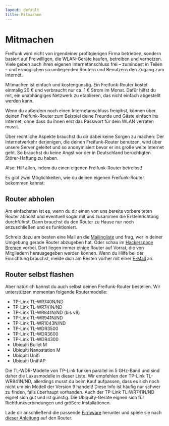 ```yaml
---
layout: default
title: Mitmachen
---
```

# Mitmachen

Freifunk wird nicht von irgendeiner profitgierigen Firma betrieben, sondern basiert auf Freiwilligen, die WLAN-Geräte kaufen, betreiben und vernetzen. Viele geben auch ihren eigenen Internetanschluss frei – zumindest in Teilen – und ermöglichen so umliegenden Routern und Benutzern den Zugang zum Internet.

Mitmachen ist einfach und kostengünstig. Ein Freifunk-Router kostet einmalig 20 € und verbraucht nur ca. 1 € Strom im Monat. Dafür hilfst du mit, ein unabhängiges Netzwerk zu etablieren, das nicht einfach abgestellt werden kann.

Wenn du außerdem noch einen Internetanschluss freigibst, können über deinen Freifunk-Router zum Beispiel deine Freunde und Gäste einfach ins Internet, ohne dass du ihnen erst das Passwort für dein WLAN verraten musst.

Über rechtliche Aspekte brauchst du dir dabei keine Sorgen zu machen: Der Internetverkehr derjenigen, die deinen Freifunk-Router benutzen, wird über unsere Server geleitet und so anonymisiert bevor er ins große weite Internet geht. So brauchst du keine Angst vor der in Deutschland berüchtigten Störer-Haftung zu haben.

Also: Hilf allen, indem du einen eigenen Freifunk-Router betreibst!

Es gibt zwei Möglichkeiten, wie du deinen eigenen Freifunk-Router bekommen kannst:

## Router abholen

Am einfachsten ist es, wenn du dir einen von uns bereits vorbereiteten Router abholst und eventuell sogar mit uns zusammen die Ersteinrichtung durchführst. Dann brauchst du den Router zu Hause nur noch anzuschließen und es funktioniert.

Schreib dazu am besten eine Mail an die [Mailingliste] und frag, wer in deiner Umgebung gerade Router abzugeben hat. Oder schau im [Hackerspace Bremen][hshb] vorbei. Dort liegen immer einige Router auf Vorrat, die von Mitgliedern herausgegeben werden können. Wenn du Hilfe bei der Einrichtung brauchst, melde dich am Besten vorher mit einer [E-Mail](mailto:freifunk@hackerspace-bremen.de) an.

## Router selbst flashen
Aber natürlich kannst du auch selbst deinen Freifunk-Router bestellen. Wir unterstützen momentan folgende Routermodelle:

* TP-Link TL-WR740N/ND
* TP-Link TL-WR741N/ND
* TP-Link TL-WR841N/ND (bis v8)
* TP-Link TL-WR941N/ND
* TP-Link TL-WR1043N/ND
* TP-Link TL-WDR3500
* TP-Link TL-WDR3600
* TP-Link TL-WDR4300
* Ubiquiti Bullet M
* Ubiquiti Nanostation M
* Ubiquiti Unifi
* Ubiquiti UnifiAP

Die TL-WDR-Modelle von TP-Link funken parallel im 5 GHz-Band und sind daher die Luxusmodelle in dieser Liste. Wir empfehlen den TP-Link TL-WR841N/ND, allerdings musst du beim Kauf aufpassen, dass es sich noch nicht um ein Modell der Version 9 handelt! Diese Info ist häufig nur schwer zu finden, falls überhaupt vorhanden. Auch der TP-Link TL-WR741N/ND eignet sich gut und ist günstig. Die Ubiquity-Geräte eignen sich für Richtfunkverbindungen und größere Installationen.

Lade dir anschließend die passende [Firmware] herunter und spiele sie nach [dieser Anleitung](http://wiki.bremen.freifunk.net/Firmware-flashen) auf den Router.

[hshb]: http://hackerspace-bremen.de/anfahrt/
[Mailingliste]: mailto:liste@bremen.freifunk.net
[Firmware]: http://downloads.bremen.freifunk.net/firmware/nightly/
